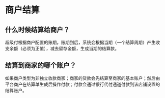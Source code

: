 # 商户结算

## 什么时候结算给商户？

超级付根据商户配置的账期，账期到后，系统会根据当期（一个结算周期）产生收支余额（必须为正值），减去留存金额，生成当期的结算款。

## 结算到商家的哪个账户？

如果商户类型为非独立收款商家；商家的货款会先结算至商家的基本账户；然后由平台商户在结算单生成后操作付款；付款会通过银行代付通道付款到该店铺设置的结算账户。



